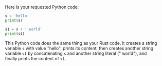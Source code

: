 Here is your requested Python code:

```python
s = 'hello'
print(s)

s1 = s + ' world'
print(s1)
```

This Python code does the same thing as your Rust code. It creates a string variable `s` with value "hello", prints its content, then creates another string variable `s1` by concatenating `s` and another string literal (" world"), and finally prints the content of `s1`.
